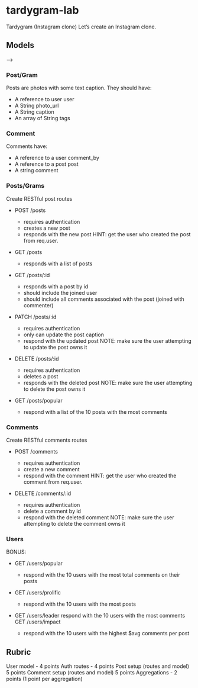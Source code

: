 # tardygram-lab
Tardygram (Instagram clone)
Let’s create an Instagram clone.

## Models
<!-- ### User
Users can post new posts and leave comments. They have:
- A String username
<!-- - A String password_hash  -->
<!-- - A String profile_photo_url --> -->

### Post/Gram
Posts are photos with some text caption. They should have:
- A reference to user user
- A String photo_url
- A String caption
- An array of String tags

### Comment
Comments have:
- A reference to a user comment_by
- A reference to a post post
- A string comment

<!-- ## Routes
### Auth
Create authentication routes
- POST /auth/signup
  - creates a new user
  - responds with the created user

- POST /auth/login
  - responds with a user

- GET /auth/verify
  - uses the ensureAuth middleware
  - responds with a user -->

### Posts/Grams
Create RESTful post routes

- POST /posts
  - requires authentication
  - creates a new post
  - responds with the new post
HINT: get the user who created the post from req.user.

- GET /posts
  - responds with a list of posts

- GET /posts/:id
  - responds with a post by id
  - should include the joined user
  - should include all comments associated with the post (joined with commenter)

- PATCH /posts/:id
  - requires authentication
  - only can update the post caption
  - respond with the updated post
NOTE: make sure the user attempting to update the post owns it

- DELETE /posts/:id
  - requires authentication
  - deletes a post
  - responds with the deleted post
NOTE: make sure the user attempting to delete the post owns it

- GET /posts/popular
  - respond with a list of the 10 posts with the most comments

### Comments
Create RESTful comments routes

- POST /comments
  - requires authentication
  - create a new comment
  - respond with the comment
HINT: get the user who created the comment from req.user.

- DELETE /comments/:id
  - requires authentication
  - delete a comment by id
  - respond with the deleted comment
NOTE: make sure the user attempting to delete the comment owns it

### Users
BONUS:

- GET /users/popular
  - respond with the 10 users with the most total comments on their posts

- GET /users/prolific
  - respond with the 10 users with the most posts

- GET /users/leader
respond with the 10 users with the most comments
GET /users/impact
  - respond with the 10 users with the highest $avg comments per post

## Rubric
User model - 4 points
Auth routes - 4 points
Post setup (routes and model) 5 points
Comment setup (routes and model) 5 points
Aggregations - 2 points (1 point per aggregation)
